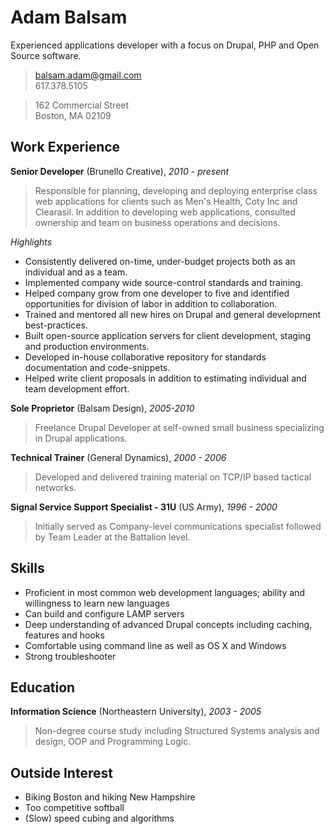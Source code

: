 Adam Balsam
===========

Experienced applications developer with a focus on Drupal, PHP and Open Source
software.

> balsam.adam@gmail.com  
> 617.378.5105

> 162 Commercial Street  
> Boston, MA 02109

Work Experience
---------------
**Senior Developer** (Brunello Creative), *2010 - present*
> Responsible for planning, developing and deploying enterprise class web
> applications for clients such as Men's Health, Coty Inc and Clearasil. In
> addition to developing web applications, consulted ownership and team on
> business operations and decisions.

*Highlights*

* Consistently delivered on-time, under-budget projects both as an individual
  and as a team.
* Implemented company wide source-control standards and training.
* Helped company grow from one developer to five and identified opportunities
  for division of labor in addition to collaboration.
* Trained and mentored all new hires on Drupal and general development
  best-practices.
* Built open-source application servers for client development, staging and
  production environments.
* Developed in-house collaborative repository for standards documentation and
  code-snippets.
* Helped write client proposals in addition to estimating individual and team
  development effort.

**Sole Proprietor** (Balsam Design), *2005-2010*
> Freelance Drupal Developer at self-owned small business specializing in
> Drupal applications.

**Technical Trainer** (General Dynamics), *2000 - 2006*
> Developed and delivered training material on TCP/IP based tactical networks.

**Signal Service Support Specialist - 31U** (US Army), *1996 - 2000*
> Initially served as Company-level communications specialist followed by Team
> Leader at the Battalion level.

Skills
------

* Proficient in most common web development languages; ability and willingness
  to learn new languages
* Can build and configure LAMP servers
* Deep understanding of advanced Drupal concepts including caching, features
  and hooks
* Comfortable using command line as well as OS X and Windows
* Strong troubleshooter

Education
---------
**Information Science** (Northeastern University), *2003 - 2005*
> Non-degree course study including Structured Systems analysis and design, OOP
> and Programming Logic.

Outside Interest
----------------

* Biking Boston and hiking New Hampshire
* Too competitive softball
* (Slow) speed cubing and algorithms

